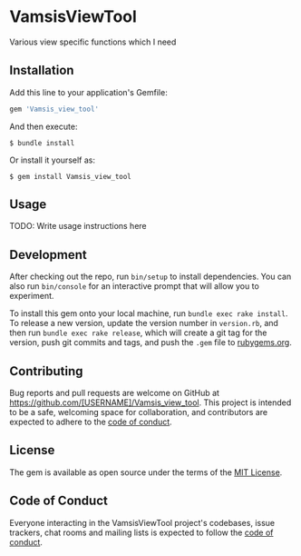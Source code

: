 # VamsisViewTool

Various view specific functions which I need

## Installation

Add this line to your application's Gemfile:

```ruby
gem 'Vamsis_view_tool'
```

And then execute:

    $ bundle install

Or install it yourself as:

    $ gem install Vamsis_view_tool

## Usage

TODO: Write usage instructions here

## Development

After checking out the repo, run `bin/setup` to install dependencies. You can also run `bin/console` for an interactive prompt that will allow you to experiment.

To install this gem onto your local machine, run `bundle exec rake install`. To release a new version, update the version number in `version.rb`, and then run `bundle exec rake release`, which will create a git tag for the version, push git commits and tags, and push the `.gem` file to [rubygems.org](https://rubygems.org).

## Contributing

Bug reports and pull requests are welcome on GitHub at https://github.com/[USERNAME]/Vamsis_view_tool. This project is intended to be a safe, welcoming space for collaboration, and contributors are expected to adhere to the [code of conduct](https://github.com/[USERNAME]/Vamsis_view_tool/blob/master/CODE_OF_CONDUCT.md).


## License

The gem is available as open source under the terms of the [MIT License](https://opensource.org/licenses/MIT).

## Code of Conduct

Everyone interacting in the VamsisViewTool project's codebases, issue trackers, chat rooms and mailing lists is expected to follow the [code of conduct](https://github.com/[USERNAME]/Vamsis_view_tool/blob/master/CODE_OF_CONDUCT.md).
